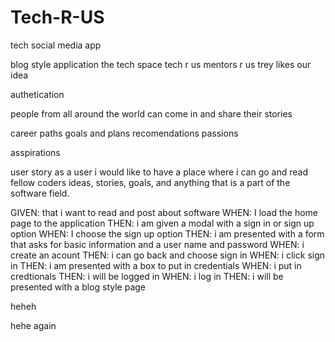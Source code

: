 # Tech-R-US

tech social media app

blog style application
the tech space
tech r us
mentors r us
trey likes our idea

authetication

people from all around the world can come in and share their stories

career paths
goals and plans
recomendations
passions

asspirations

user story
as a user i would like to have a place where i can go and read fellow coders ideas, stories, goals, and anything that is a part of the software field.

GIVEN: that i want to read and post about software
WHEN: I load the home page to the application
THEN: i am given a modal with a sign in or sign up option
WHEN: I choose the sign up option
THEN: i am presented with a form that asks for basic information and a user name and password
WHEN: i create an acount
THEN: i can go back and choose sign in
WHEN: i click sign in
THEN: i am presented with a box to put in credentials
WHEN: i put in credtionals
THEN: i will be logged in
WHEN: i log in
THEN: i will be presented with a blog style page

heheh

hehe again
